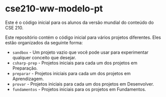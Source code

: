 # cse210-ww-modelo-pt
Este é o código inicial para os alunos da versão mundial do conteúdo do CSE 210.

Este repositório contém o código inicial para vários projetos diferentes. Eles estão organizados da seguinte forma:

* `sandbox` - Um projeto vazio que você pode usar para experimentar qualquer conceito que desejar.
* `csharp-prep` - Projetos iniciais para cada um dos projetos em Preparação.
* `preparar` - Projetos iniciais para cada um dos projetos em Aprendizagem.
* `provar` - Projetos iniciais para cada um dos projetos em Desenvolver.
* `fundamentos` - Projetos iniciais para os projetos em Fundamentos.
